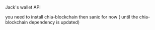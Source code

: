 Jack's wallet API

you need to install chia-blockchain then sanic for now ( until the chia-blockchain dependency is updated)
